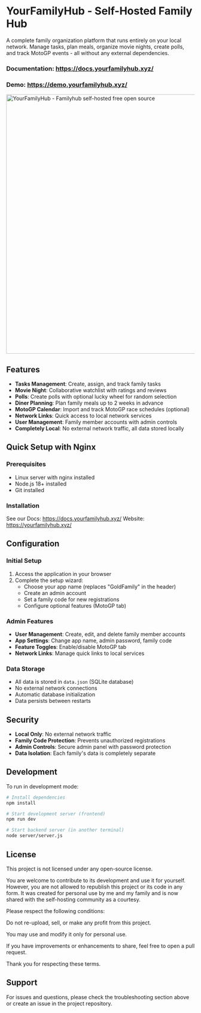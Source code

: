 # YourFamilyHub - Self-Hosted Family Hub

A complete family organization platform that runs entirely on your local network. Manage tasks, plan meals, organize movie nights, create polls, and track MotoGP events - all without any external dependencies.

### Documentation: https://docs.yourfamilyhub.xyz/

### Demo: https://demo.yourfamilyhub.xyz/

<img width="1122" height="693" alt="YourFamilyHub - Familyhub self-hosted free open source" src="https://github.com/user-attachments/assets/ab1e03c9-d8c1-4640-8d09-856c74689c59" />


## Features

- **Tasks Management**: Create, assign, and track family tasks
- **Movie Night**: Collaborative watchlist with ratings and reviews
- **Polls**: Create polls with optional lucky wheel for random selection
- **Diner Planning**: Plan family meals up to 2 weeks in advance
- **MotoGP Calendar**: Import and track MotoGP race schedules (optional)
- **Network Links**: Quick access to local network services
- **User Management**: Family member accounts with admin controls
- **Completely Local**: No external network traffic, all data stored locally

## Quick Setup with Nginx

### Prerequisites

- Linux server with nginx installed
- Node.js 18+ installed
- Git installed

### Installation
See our Docs: https://docs.yourfamilyhub.xyz/
Website: https://yourfamilyhub.xyz/

## Configuration

### Initial Setup
1. Access the application in your browser
2. Complete the setup wizard:
   - Choose your app name (replaces "GoldFamily" in the header)
   - Create an admin account
   - Set a family code for new registrations
   - Configure optional features (MotoGP tab)

### Admin Features
- **User Management**: Create, edit, and delete family member accounts
- **App Settings**: Change app name, admin password, family code
- **Feature Toggles**: Enable/disable MotoGP tab
- **Network Links**: Manage quick links to local services

### Data Storage
- All data is stored in `data.json` (SQLite database)
- No external network connections
- Automatic database initialization
- Data persists between restarts

## Security

- **Local Only**: No external network traffic
- **Family Code Protection**: Prevents unauthorized registrations
- **Admin Controls**: Secure admin panel with password protection
- **Data Isolation**: Each family's data is completely separate

## Development

To run in development mode:
```bash
# Install dependencies
npm install

# Start development server (frontend)
npm run dev

# Start backend server (in another terminal)
node server/server.js
```

## License

This project is not licensed under any open-source license.

You are welcome to contribute to its development and use it for yourself. However, you are not allowed to republish this project or its code in any form. It was created for personal use by me and my family and is now shared with the self-hosting community as a courtesy.

Please respect the following conditions:

Do not re-upload, sell, or make any profit from this project.

You may use and modify it only for personal use.

If you have improvements or enhancements to share, feel free to open a pull request.

Thank you for respecting these terms.

## Support

For issues and questions, please check the troubleshooting section above or create an issue in the project repository.
